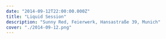 ```yaml
---
date: "2014-09-12T22:00:00.000Z"
title: "Liquid Session"
description: "Sunny Red, Feierwerk, Hansastraße 39, Munich"
cover: "./2014-09-12.png"
---
```

